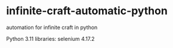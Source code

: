 # infinite-craft-automatic-python
 automation for infinite craft in python

Python 3.11
libraries:
selenium 4.17.2
